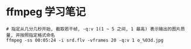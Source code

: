 # ffmpeg 学习笔记



```shell
# 指定从几分几秒开始, 截取若干帧, -q:v 1(1 ~ 5 之间, 1 最高) 表示输出的图片质量, 并按照指定格式命名
ffmpeg -ss 00:05:24 -i srd.flv -vframes 20 -q:v 1 o_%03d.jpg
```